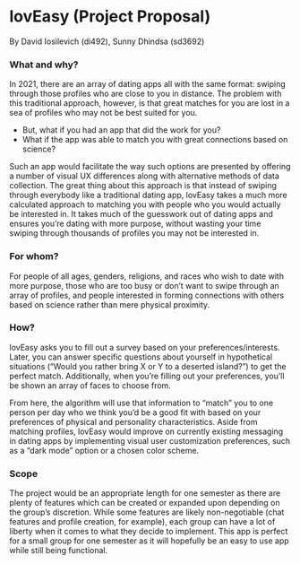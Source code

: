 # lovEasy (Project Proposal)
By David Iosilevich (di492), Sunny Dhindsa (sd3692)

### What and why?
In 2021, there are an array of dating apps all with the same format: swiping through those profiles who are close to you in distance. The problem with this traditional approach, however, is that great matches for you are lost in a sea of profiles who may not be best suited for you. 

* But, what if you had an app that did the work for you?
* What if the app was able to match you with great connections based on science? 

Such an app would facilitate the way such options are presented by offering a number of visual UX differences along with alternative methods of data collection. The great thing about this approach is that instead of swiping through everybody like a traditional dating app, lovEasy takes a much more calculated approach to matching you with people who you would actually be interested in. It takes much of the guesswork out of dating apps and ensures you’re dating with more purpose, without wasting your time swiping through thousands of profiles you may not be interested in. 

### For whom?
For people of all ages, genders, religions, and races who wish to date with more purpose, those who are too busy or don’t want to swipe through an array of profiles, and people interested in forming connections with others based on science rather than mere physical proximity. 

### How?
lovEasy asks you to fill out a survey based on your preferences/interests. Later, you can answer specific questions about yourself in hypothetical situations (“Would you rather bring X or Y to a deserted island?”) to get the perfect match. Additionally, when you’re filling out your preferences, you’ll be shown an array of faces to choose from. 

From here, the algorithm will use that information to “match” you to one person per day who we think you’d be a good fit with based on your preferences of physical and personality characteristics. Aside from matching profiles, lovEasy would improve on currently existing messaging in dating apps by implementing visual user customization preferences, such as a “dark mode” option or a chosen color scheme.

### Scope
The project would be an appropriate length for one semester as there are plenty of features which can be created or expanded upon depending on the group’s discretion. While some features are likely non-negotiable (chat features and profile creation, for example), each group can have a lot of liberty when it comes to what they decide to implement. This app is perfect for a small group for one semester as it will hopefully be an easy to use app while still being functional. 